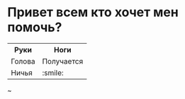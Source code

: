 # Привет всем кто хочет мен помочь?
<table>
    <tr>
                <th>Руки</th>
                                    <th>Ноги</th>
                                                            </tr>
                                                                                        <tr>
                                                                                                                            <td>Голова</td>
                                                                                                                                                                        <td>Получается</td>
                                                                                                                                                                                                                        </tr>
                                                                                                                                                                                                                                                                            <tr>
                                                                                                                                                                                                                                                                                                                                        <td>Ничья</td>
                                                                                                                                                                                                                                                                                                                                                                                                            <td>:smile:</td>
                                                                                                                                                                                                                                                                                                                                                                                                                                                                                    </tr>
                                                                                                                                                                                                                                                                                                                                                                                                                                                                                                                                                            </table>
                                                                                                                                                                                                                                                                                                                                                                                                                                                                                                                                                            ~                                                                                 

